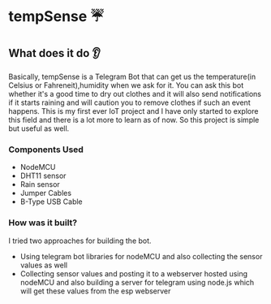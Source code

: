 # tempSense :umbrella:
## What does it do :ear:
Basically, tempSense is a Telegram Bot that can get us the temperature(in Celsius or Fahreneit),humidity when we ask for it. You can ask this bot whether it's a good time to dry out clothes and it will also send notifications if it starts raining and will caution you to remove clothes if such an event happens. This is my first ever IoT project and I have only started to explore this field and there is a lot more to learn as of now. So this project is simple but useful as well.

### Components Used
<ul>
  <li>NodeMCU</li>
  <li>DHT11 sensor</li>
  <li>Rain sensor</li>
  <li>Jumper Cables</li>
  <li>B-Type USB Cable</li>
</ul>
  
### How was it built?
I tried two approaches for building the bot. 
<ul>
  <li>Using telegram bot libraries for nodeMCU and also collecting the sensor values as well</li>
  <li>Collecting sensor values and posting it to a webserver hosted using nodeMCU and also building a server for telegram using node.js which will get these values from the esp webserver</li>
</ul>
   
